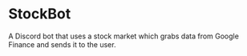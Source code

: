 # StockBot
A Discord bot that uses a stock market which grabs data from Google Finance and sends it to the user. 
